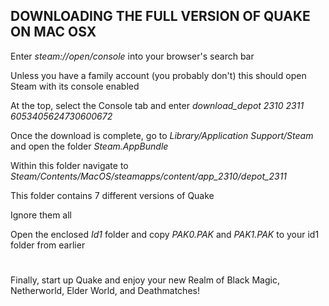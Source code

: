 ## DOWNLOADING THE FULL VERSION OF QUAKE ON MAC OSX

Enter *steam://open/console* into your browser's search bar

Unless you have a family account (you probably don't) this should open Steam with its console enabled

At the top, select the Console tab and enter *download_depot 2310 2311 6053405624730600672*

Once the download is complete, go to *Library/Application Support/Steam* and open the folder *Steam.AppBundle*

Within this folder navigate to *Steam/Contents/MacOS/steamapps/content/app_2310/depot_2311*

This folder contains 7 different versions of Quake

Ignore them all

Open the enclosed *Id1* folder and copy *PAK0.PAK* and *PAK1.PAK* to your id1 folder from earlier

#

Finally, start up Quake and enjoy your new Realm of Black Magic, Netherworld, Elder World, and Deathmatches!
